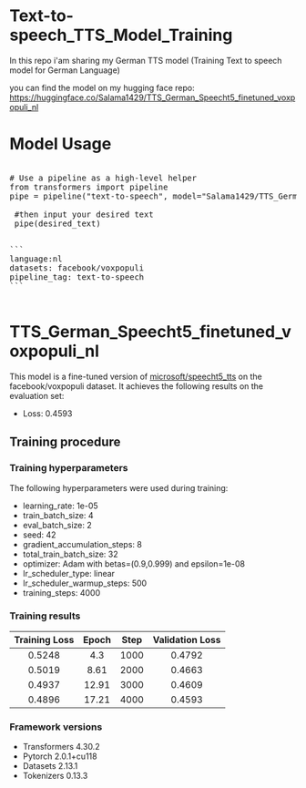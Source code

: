 # Text-to-speech_TTS_Model_Training
In this repo i'am sharing my German TTS model
(Training Text to speech model for German Language)

you can find the model on my hugging face repo: https://huggingface.co/Salama1429/TTS_German_Speecht5_finetuned_voxpopuli_nl

# Model Usage
<pre>
 
# Use a pipeline as a high-level helper
from transformers import pipeline
pipe = pipeline("text-to-speech", model="Salama1429/TTS_German_Speecht5_finetuned_voxpopuli_nl")

 #then input your desired text
 pipe(desired_text)

</pre>

<pre>
```
language:nl
datasets: facebook/voxpopuli
pipeline_tag: text-to-speech
```
 </pre>

<!-- This model card has been generated automatically according to the information the Trainer had access to. You
should probably proofread and complete it, then remove this comment. -->

# TTS_German_Speecht5_finetuned_voxpopuli_nl

This model is a fine-tuned version of [microsoft/speecht5_tts](https://huggingface.co/microsoft/speecht5_tts) on the facebook/voxpopuli dataset.
It achieves the following results on the evaluation set:
- Loss: 0.4593



## Training procedure

### Training hyperparameters

The following hyperparameters were used during training:
- learning_rate: 1e-05
- train_batch_size: 4
- eval_batch_size: 2
- seed: 42
- gradient_accumulation_steps: 8
- total_train_batch_size: 32
- optimizer: Adam with betas=(0.9,0.999) and epsilon=1e-08
- lr_scheduler_type: linear
- lr_scheduler_warmup_steps: 500
- training_steps: 4000

### Training results

| Training Loss | Epoch | Step | Validation Loss |
|:-------------:|:-----:|:----:|:---------------:|
| 0.5248        | 4.3   | 1000 | 0.4792          |
| 0.5019        | 8.61  | 2000 | 0.4663          |
| 0.4937        | 12.91 | 3000 | 0.4609          |
| 0.4896        | 17.21 | 4000 | 0.4593          |


### Framework versions

- Transformers 4.30.2
- Pytorch 2.0.1+cu118
- Datasets 2.13.1
- Tokenizers 0.13.3

